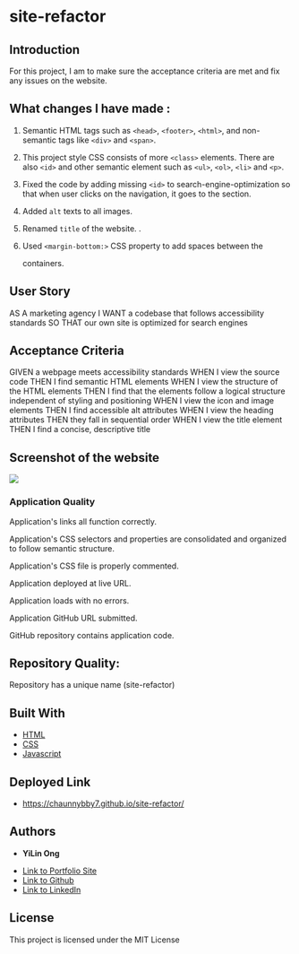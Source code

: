# site-refactor

## Introduction
For this project, I am to make sure the acceptance criteria are met and fix any issues on the website.

## What changes I have made :

1) Semantic HTML tags such as `<head>`, `<footer>`, `<html>`, and non-semantic tags like `<div>` and `<span>`.

2) This project style CSS consists of more `<class>` elements. There are also `<id>` and other semantic element such as `<ul>`, `<ol>`, `<li>` and `<p>`.
3) Fixed the code by adding missing `<id>` to search-engine-optimization so that when user clicks on the navigation, it goes to the section.

4) Added `alt` texts to all images. 

5) Renamed `title` of the website. 
.
6) Used `<margin-bottom:>` CSS property to add spaces between the <div> containers. 

## User Story 

AS A marketing agency
I WANT a codebase that follows accessibility standards
SO THAT our own site is optimized for search engines

## Acceptance Criteria 

GIVEN a webpage meets accessibility standards
WHEN I view the source code
THEN I find semantic HTML elements
WHEN I view the structure of the HTML elements
THEN I find that the elements follow a logical structure independent of styling and positioning
WHEN I view the icon and image elements
THEN I find accessible alt attributes
WHEN I view the heading attributes
THEN they fall in sequential order
WHEN I view the title element
THEN I find a concise, descriptive title

## Screenshot of the website

![](https://media.giphy.com/media/5IZK3Cfm5j4HhXJx22/giphy.gif)

### Application Quality

Application's links all function correctly.


Application's CSS selectors and properties are consolidated and organized to follow semantic structure.


Application's CSS file is properly commented.


Application deployed at live URL.


Application loads with no errors.


Application GitHub URL submitted.


GitHub repository contains application code.



## Repository Quality: 

Repository has a unique name (site-refactor)



## Built With

* [HTML](https://developer.mozilla.org/en-US/docs/Web/HTML)
* [CSS](https://developer.mozilla.org/en-US/docs/Web/CSS)
* [Javascript](https://developer.mozilla.org/en-US/docs/Web/JavaScript)

## Deployed Link

* https://chaunnybby7.github.io/site-refactor/


## Authors

* **YiLin Ong** 

- [Link to Portfolio Site](https://chaunnybby7.github.io/site-refactor/)
- [Link to Github](https://github.com/chaunnybby7)
- [Link to LinkedIn](https://www.linkedin.com/in/chauntelleong)

## License

This project is licensed under the MIT License 



